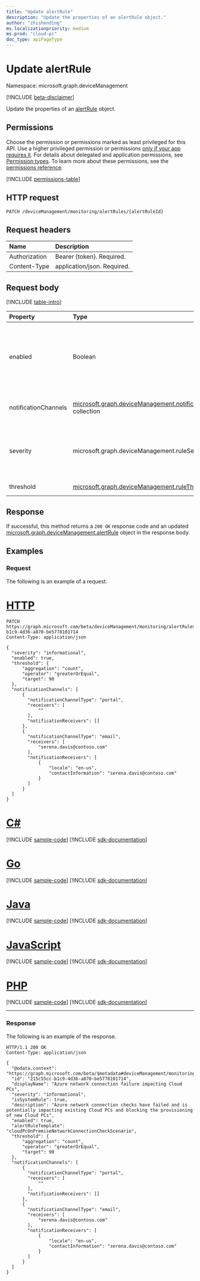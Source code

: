 ```yaml
---
title: "Update alertRule"
description: "Update the properties of an alertRule object."
author: "zhishending"
ms.localizationpriority: medium
ms.prod: "cloud-pc"
doc_type: apiPageType
---
```


# Update alertRule

Namespace: microsoft.graph.deviceManagement

[!INCLUDE [beta-disclaimer](../../includes/beta-disclaimer.md)]

Update the properties of an [alertRule](../resources/devicemanagement-alertrule.md) object.

## Permissions

Choose the permission or permissions marked as least privileged for this API. Use a higher privileged permission or permissions [only if your app requires it](/graph/permissions-overview#best-practices-for-using-microsoft-graph-permissions). For details about delegated and application permissions, see [Permission types](/graph/permissions-overview#permission-types). To learn more about these permissions, see the [permissions reference](/graph/permissions-reference).

<!-- { "blockType": "permissions", "name": "devicemanagement_alertrule_update" } -->
[!INCLUDE [permissions-table](../includes/permissions/devicemanagement-alertrule-update-permissions.md)]

## HTTP request

<!-- {
  "blockType": "ignored"
}
-->
``` http
PATCH /deviceManagement/monitoring/alertRules/{alertRuleId}
```

## Request headers

|Name|Description|
|:---|:---|
|Authorization|Bearer {token}. Required.|
|Content-Type|application/json. Required.|

## Request body

[!INCLUDE [table-intro](../../includes/update-property-table-intro.md)]

|Property|Type|Description|
|:---|:---|:---|
|enabled|Boolean|The status of the rule that indicates whether the rule is enabled or disabled. If `true`, the rule is enabled; otherwise, the rule is disabled. Optional.|
|notificationChannels|[microsoft.graph.deviceManagement.notificationChannel](../resources/devicemanagement-notificationchannel.md) collection|The notification channels of the rule selected by the user. Optional.|
|severity|microsoft.graph.deviceManagement.ruleSeverityType|The severity of the rule. The possible values are: `unknown`, `informational`, `warning`, `critical`, `unknownFutureValue`. Optional.|
|threshold|[microsoft.graph.deviceManagement.ruleThreshold](../resources/devicemanagement-rulethreshold.md)|The threshold of the rule. Optional.|

## Response

If successful, this method returns a `200 OK` response code and an updated [microsoft.graph.deviceManagement.alertRule](../resources/devicemanagement-alertrule.md) object in the response body.

## Examples

### Request

The following is an example of a request.


# [HTTP](#tab/http)
<!-- {
  "blockType": "request",
  "name": "update_alertrule"
}
-->
``` http
PATCH https://graph.microsoft.com/beta/deviceManagement/monitoring/alertRules/215c55cc-b1c9-4d36-a870-be5778101714
Content-Type: application/json

{
  "severity": "informational",
  "enabled": true,
  "threshold": {
      "aggregation": "count",
      "operator": "greaterOrEqual",
      "target": 90
  },
  "notificationChannels": [
      {
        "notificationChannelType": "portal",
        "receivers": [
            ""
        ],
        "notificationReceivers": []
      },
      {
        "notificationChannelType": "email",
        "receivers": [
            "serena.davis@contoso.com"
        ],
        "notificationReceivers": [
            {
                "locale": "en-us",
                "contactInformation": "serena.davis@contoso.com"
            }
        ]
      }
  ]
}
```

# [C#](#tab/csharp)
[!INCLUDE [sample-code](../includes/snippets/csharp/update-alertrule-csharp-snippets.md)]
[!INCLUDE [sdk-documentation](../includes/snippets/snippets-sdk-documentation-link.md)]

# [Go](#tab/go)
[!INCLUDE [sample-code](../includes/snippets/go/update-alertrule-go-snippets.md)]
[!INCLUDE [sdk-documentation](../includes/snippets/snippets-sdk-documentation-link.md)]

# [Java](#tab/java)
[!INCLUDE [sample-code](../includes/snippets/java/update-alertrule-java-snippets.md)]
[!INCLUDE [sdk-documentation](../includes/snippets/snippets-sdk-documentation-link.md)]

# [JavaScript](#tab/javascript)
[!INCLUDE [sample-code](../includes/snippets/javascript/update-alertrule-javascript-snippets.md)]
[!INCLUDE [sdk-documentation](../includes/snippets/snippets-sdk-documentation-link.md)]

# [PHP](#tab/php)
[!INCLUDE [sample-code](../includes/snippets/php/update-alertrule-php-snippets.md)]
[!INCLUDE [sdk-documentation](../includes/snippets/snippets-sdk-documentation-link.md)]

---

### Response

The following is an example of the response.

<!-- {
  "blockType": "response",
  "truncated": true,
  "@odata.type": "microsoft.graph.deviceManagement.alertRule"
}
-->
``` http
HTTP/1.1 200 OK
Content-Type: application/json

{
  "@odata.context": "https://graph.microsoft.com/beta/$metadata#deviceManagement/monitoring/alertRules/$entity",
  "id": "215c55cc-b1c9-4d36-a870-be5778101714",
  "displayName": "Azure network connection failure impacting Cloud PCs",
  "severity": "informational",
  "isSystemRule": true,
  "description": "Azure network connection checks have failed and is potentially impacting existing Cloud PCs and blocking the provisioning of new Cloud PCs",
  "enabled": true,
  "alertRuleTemplate": "cloudPcOnPremiseNetworkConnectionCheckScenario",
  "threshold": {
      "aggregation": "count",
      "operator": "greaterOrEqual",
      "target": 90
  },
  "notificationChannels": [
      {
        "notificationChannelType": "portal",
        "receivers": [
            ""
        ],
        "notificationReceivers": []
      },
      {
        "notificationChannelType": "email",
        "receivers": [
            "serena.davis@contoso.com"
        ],
        "notificationReceivers": [
            {
                "locale": "en-us",
                "contactInformation": "serena.davis@contoso.com"
            }
        ]
      }
  ]
}
```
